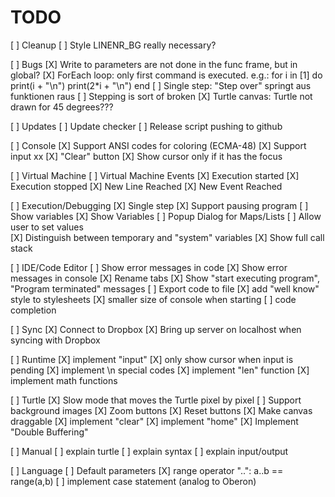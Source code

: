 TODO
====

[ ] Cleanup
    [ ] Style LINENR_BG really necessary?

[ ] Bugs
    [X] Write to parameters are not done in the func frame, but in global?
    [X] ForEach loop: only first command is executed. e.g.:
        for i in [1] do
          print(i + "\n")
          print(2*i + "\n")
        end
    [ ] Single step: "Step over" springt aus funktionen raus
    [ ] Stepping is sort of broken
    [X] Turtle canvas: Turtle not drawn for 45 degrees???

[ ] Updates
    [ ] Update checker
    [ ] Release script pushing to github
    
[ ] Console
    [X] Support ANSI codes for coloring (ECMA-48)
    [X] Support input                                                                                                                                                xx
    [X] "Clear" button
    [X] Show cursor only if it has the focus

[ ] Virtual Machine
    [ ] Virtual Machine Events
        [X] Execution started
        [X] Execution stopped
        [X] New Line Reached
        [X] New Event Reached

[ ] Execution/Debugging
    [X] Single step
    [X] Support pausing program
    [ ] Show variables
        [X] Show Variables
        [ ] Popup Dialog for Maps/Lists
        [ ] Allow user to set values     
        [X] Distinguish between temporary and "system" variables
        [X] Show full call stack

[ ] IDE/Code Editor
    [ ] Show error messages in code
    [X] Show error messages in console
    [X] Rename tabs
    [X] Show "start executing program", "Program terminated" messages
    [ ] Export code to file
    [X] add "well know" style to stylesheets
    [X] smaller size of console when starting
    [ ] code completion

[ ] Sync
    [X] Connect to Dropbox
    [X] Bring up server on localhost when syncing with Dropbox

[ ] Runtime
    [X] implement "input"
    [X] only show cursor when input is pending
    [X] implement \n special codes
    [X] implement "len" function
    [X] implement math functions

[ ] Turtle
    [X] Slow mode that moves the Turtle pixel by pixel
    [ ] Support background images
    [X] Zoom buttons
    [X] Reset buttons
    [X] Make canvas draggable
    [X] implement "clear"
    [X] implement "home"
    [X] Implement "Double Buffering"

[ ] Manual
    [ ] explain turtle
    [ ] explain syntax
    [ ] explain input/output

[ ] Language
    [ ] Default parameters
    [X] range operator "..":  a..b == range(a,b)
    [ ] implement case statement (analog to Oberon)
    
